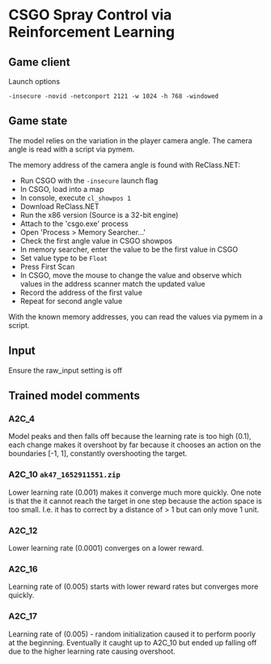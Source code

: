 # CSGO Spray Control via Reinforcement Learning

## Game client
Launch options
```
-insecure -novid -netconport 2121 -w 1024 -h 768 -windowed
```

## Game state
The model relies on the variation in the player camera angle. The camera angle is 
read with a script via pymem. 

The memory address of the camera angle is found with ReClass.NET:
- Run CSGO with the `-insecure` launch flag
- In CSGO, load into a map
- In console, execute `cl_showpos 1`
- Download ReClass.NET
- Run the x86 version (Source is a 32-bit engine)
- Attach to the 'csgo.exe' process
- Open 'Process > Memory Searcher...'
- Check the first angle value in CSGO showpos
- In memory searcher, enter the value to be the first value in CSGO
- Set value type to be `Float`
- Press First Scan
- In CSGO, move the mouse to change the value and observe which values in the address scanner match the updated value
- Record the address of the first value
- Repeat for second angle value

With the known memory addresses, you can read the values via pymem in a script.

## Input
Ensure the raw_input setting is off

## Trained model comments
### A2C_4
Model peaks and then falls off because the learning rate is too high (0.1), each change makes it overshoot by far because it chooses an action on the boundaries [-1, 1], constantly overshooting the target.

### A2C_10 `ak47_1652911551.zip`
Lower learning rate (0.001) makes it converge much more quickly. One note is that the it cannot reach the target in one step because the action space is too small. I.e. it has to correct by a distance of > 1 but can only move 1 unit.

### A2C_12
Lower learning rate (0.0001) converges on a lower reward.

### A2C_16
Learning rate of (0.005) starts with lower reward rates but converges more quickly.

### A2C_17
Learning rate of (0.005) - random initialization caused it to perform poorly at the beginning. Eventually it caught up to A2C_10 but ended up falling off due to the higher learning rate causing overshoot.